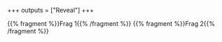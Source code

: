 +++
outputs = ["Reveal"]
+++

{{% fragment %}}Frag 1{{% /fragment %}}
{{% fragment %}}Frag 2{{% /fragment %}}
